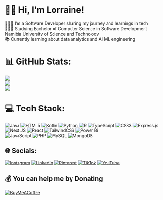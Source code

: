 <!--
### Hi, I'm Lorraine!


👩🏾‍💻 I’m a Software Developer sharing my journey and learnings in tech
<br/>

👩🏾‍🎓 Studying towards a Bachelor of Computer Science in Software Development degree at Namibia University of Science and Technology.
<br/>

📚 Currently learning about data analytics and AI ML engineering
<br/>

[![!Lorraine's GitHub stats](https://github-readme-stats.vercel.app/api?username=lorraine-mwoyounotsva&count_private=true&show_icons=true&theme=radical&hide_rank=false)](https://github.com/anuraghazra/github-readme-stats) 
-->
# 👋🏾 Hi, I'm Lorraine!
👩🏾‍💻 I’m a Software Developer sharing my journey and learnings in tech<br/>
👩🏾‍🎓 Studying Bachelor of Computer Science in Software Development Namibia University of Science and Technology<br/>
📚 Currently learning about data analytics and AI ML engineering<br/>

# 📊 GitHub Stats:
![](https://github-readme-stats.vercel.app/api?username=lorraine-mwoyounotsva&theme=radical&hide_border=false&include_all_commits=true&count_private=true)<br/>
![](https://github-readme-streak-stats.herokuapp.com/?user=lorraine-mwoyounotsva&theme=radical&hide_border=false)<br/>
![](https://github-readme-stats.vercel.app/api/top-langs/?username=lorraine-mwoyounotsva&theme=radical&hide_border=false&include_all_commits=true&count_private=true&layout=compact)

# 💻 Tech Stack:
![Java](https://img.shields.io/badge/java-%23ED8B00.svg?style=for-the-badge&logo=openjdk&logoColor=white) 
![HTML5](https://img.shields.io/badge/html5-%23E34F26.svg?style=for-the-badge&logo=html5&logoColor=white) 
![Kotlin](https://img.shields.io/badge/kotlin-%237F52FF.svg?style=for-the-badge&logo=kotlin&logoColor=white) 
![Python](https://img.shields.io/badge/python-3670A0?style=for-the-badge&logo=python&logoColor=ffdd54) 
![R](https://img.shields.io/badge/r-%23276DC3.svg?style=for-the-badge&logo=r&logoColor=white) 
![TypeScript](https://img.shields.io/badge/typescript-%23007ACC.svg?style=for-the-badge&logo=typescript&logoColor=white) 
![CSS3](https://img.shields.io/badge/css3-%231572B6.svg?style=for-the-badge&logo=css3&logoColor=white) 
![Express.js](https://img.shields.io/badge/express.js-%23404d59.svg?style=for-the-badge&logo=express&logoColor=%2361DAFB) 
![Next JS](https://img.shields.io/badge/Next-black?style=for-the-badge&logo=next.js&logoColor=white) 
![React](https://img.shields.io/badge/react-%2320232a.svg?style=for-the-badge&logo=react&logoColor=%2361DAFB) 
![TailwindCSS](https://img.shields.io/badge/tailwindcss-%2338B2AC.svg?style=for-the-badge&logo=tailwind-css&logoColor=white) 
![Power Bi](https://img.shields.io/badge/power_bi-F2C811?style=for-the-badge&logo=powerbi&logoColor=black)  
![JavaScript](https://img.shields.io/badge/javascript-%23323330.svg?style=for-the-badge&logo=javascript&logoColor=%23F7DF1E) 
![PHP](https://img.shields.io/badge/php-%23777BB4.svg?style=for-the-badge&logo=php&logoColor=white) 
![MySQL](https://img.shields.io/badge/mysql-4479A1.svg?style=for-the-badge&logo=mysql&logoColor=white) 
![MongoDB](https://img.shields.io/badge/MongoDB-%234ea94b.svg?style=for-the-badge&logo=mongodb&logoColor=white) 

<!-- 
## 🏆 GitHub Trophies
![](https://github-profile-trophy.vercel.app/?username=lorraine-mwoyounotsva&theme=radical&no-frame=false&no-bg=false&margin-w=4) 
-->

## 🌐 Socials:
[![Instagram](https://img.shields.io/badge/Instagram-%23E4405F.svg?logo=Instagram&logoColor=white)](https://instagram.com/lorrainemwoy.tech) [![LinkedIn](https://img.shields.io/badge/LinkedIn-%230077B5.svg?logo=linkedin&logoColor=white)](https://linkedin.com/in/lorraine-mwoyounotsva) [![Pinterest](https://img.shields.io/badge/Pinterest-%23E60023.svg?logo=Pinterest&logoColor=white)](https://pinterest.com/lorrainemwoy.tech) [![TikTok](https://img.shields.io/badge/TikTok-%23000000.svg?logo=TikTok&logoColor=white)](https://tiktok.com/@lorrainemwoy.tech) [![YouTube](https://img.shields.io/badge/YouTube-%23FF0000.svg?logo=YouTube&logoColor=white)](https://youtube.com/@lorrainemwoytech) 

  ## 💰 You can help me by Donating
  [![BuyMeACoffee](https://img.shields.io/badge/Buy%20Me%20a%20Coffee-ffdd00?style=for-the-badge&logo=buy-me-a-coffee&logoColor=black)](https://buymeacoffee.com/lorrainemwoytech) 

  
<!-- Proudly created with GPRM ( https://gprm.itsvg.in ) -->
